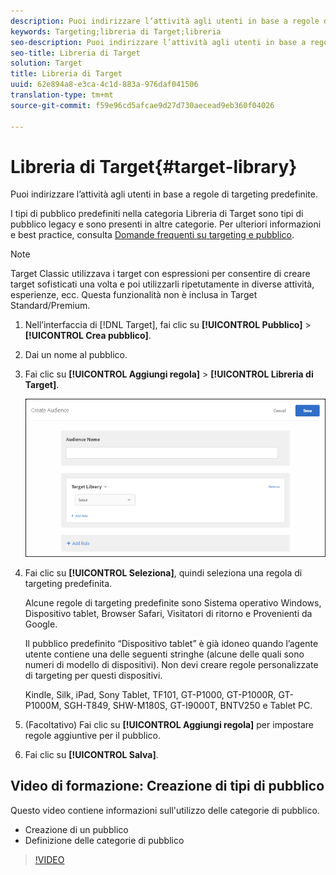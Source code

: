 ```yaml
---
description: Puoi indirizzare l’attività agli utenti in base a regole di targeting predefinite.
keywords: Targeting;libreria di Target;libreria
seo-description: Puoi indirizzare l’attività agli utenti in base a regole di targeting predefinite.
seo-title: Libreria di Target
solution: Target
title: Libreria di Target
uuid: 62e894a8-e3ca-4c1d-883a-976daf041506
translation-type: tm+mt
source-git-commit: f59e96cd5afcae9d27d730aecead9eb360f04026

---
```



# Libreria di Target{#target-library}

Puoi indirizzare l’attività agli utenti in base a regole di targeting predefinite.

I tipi di pubblico predefiniti nella categoria Libreria di Target sono tipi di pubblico legacy e sono presenti in altre categorie. Per ulteriori informazioni e best practice, consulta  [Domande frequenti su targeting e pubblico](../../../c-target/c-troubleshooting-targets-and-audiences/troubleshooting-targets-and-audiences.md#concept_C4EE4B8F4840430CBD798D579A8F208D).

>[!NOTE]
>
>Target Classic utilizzava i target con espressioni per consentire di creare target sofisticati una volta e poi utilizzarli ripetutamente in diverse attività, esperienze, ecc. Questa funzionalità non è inclusa in Target Standard/Premium.

1. Nell’interfaccia di [!DNL Target], fai clic su **[!UICONTROL Pubblico]** &gt; **[!UICONTROL Crea pubblico]**.
1. Dai un nome al pubblico.
1. Fai clic su **[!UICONTROL Aggiungi regola]** &gt; **[!UICONTROL Libreria di Target]**.

   ![](assets/target_library.png)

1. Fai clic su **[!UICONTROL Seleziona]**, quindi seleziona una regola di targeting predefinita.

   Alcune regole di targeting predefinite sono Sistema operativo Windows, Dispositivo tablet, Browser Safari, Visitatori di ritorno e Provenienti da Google.

   Il pubblico predefinito “Dispositivo tablet” è già idoneo quando l’agente utente contiene una delle seguenti stringhe (alcune delle quali sono numeri di modello di dispositivi). Non devi creare regole personalizzate di targeting per questi dispositivi.

   Kindle, Silk, iPad, Sony Tablet, TF101, GT-P1000, GT-P1000R, GT-P1000M, SGH-T849, SHW-M180S, GT-I9000T, BNTV250 e Tablet PC.

1. (Facoltativo) Fai clic su **[!UICONTROL Aggiungi regola]** per impostare regole aggiuntive per il pubblico.
1. Fai clic su **[!UICONTROL Salva]**.

## Video di formazione: Creazione di tipi di pubblico

Questo video contiene informazioni sull&#39;utilizzo delle categorie di pubblico.

* Creazione di un pubblico
* Definizione delle categorie di pubblico

>[!VIDEO](https://video.tv.adobe.com/v/17392)
